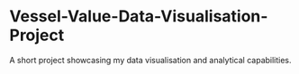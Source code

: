 # Vessel-Value-Data-Visualisation-Project
A short project showcasing my data visualisation and analytical capabilities.
